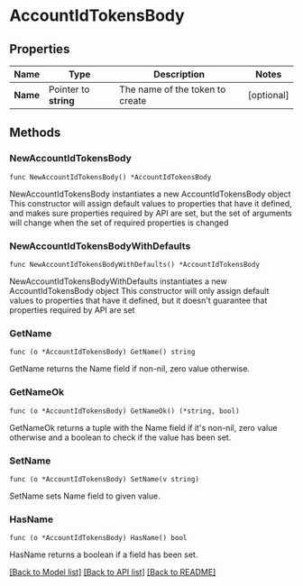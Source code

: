 # AccountIdTokensBody

## Properties

Name | Type | Description | Notes
------------ | ------------- | ------------- | -------------
**Name** | Pointer to **string** | The name of the token to create | [optional] 

## Methods

### NewAccountIdTokensBody

`func NewAccountIdTokensBody() *AccountIdTokensBody`

NewAccountIdTokensBody instantiates a new AccountIdTokensBody object
This constructor will assign default values to properties that have it defined,
and makes sure properties required by API are set, but the set of arguments
will change when the set of required properties is changed

### NewAccountIdTokensBodyWithDefaults

`func NewAccountIdTokensBodyWithDefaults() *AccountIdTokensBody`

NewAccountIdTokensBodyWithDefaults instantiates a new AccountIdTokensBody object
This constructor will only assign default values to properties that have it defined,
but it doesn't guarantee that properties required by API are set

### GetName

`func (o *AccountIdTokensBody) GetName() string`

GetName returns the Name field if non-nil, zero value otherwise.

### GetNameOk

`func (o *AccountIdTokensBody) GetNameOk() (*string, bool)`

GetNameOk returns a tuple with the Name field if it's non-nil, zero value otherwise
and a boolean to check if the value has been set.

### SetName

`func (o *AccountIdTokensBody) SetName(v string)`

SetName sets Name field to given value.

### HasName

`func (o *AccountIdTokensBody) HasName() bool`

HasName returns a boolean if a field has been set.


[[Back to Model list]](../README.md#documentation-for-models) [[Back to API list]](../README.md#documentation-for-api-endpoints) [[Back to README]](../README.md)


